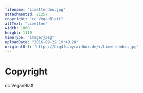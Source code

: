```yaml
---
filename: "Limettendeo.jpg"
attachmentId: 21257
copyright: "cc VeganBlatt"
altText: "Limetten"
width: 1800
height: 1110
mimeType: "image/jpeg"
uploadDate: "2016-09-29 19:49:28"
originalUrl: "https://bxq4fb.myraidbox.de/i/Limettendeo.jpg"
---
```


# Copyright

cc VeganBlatt

